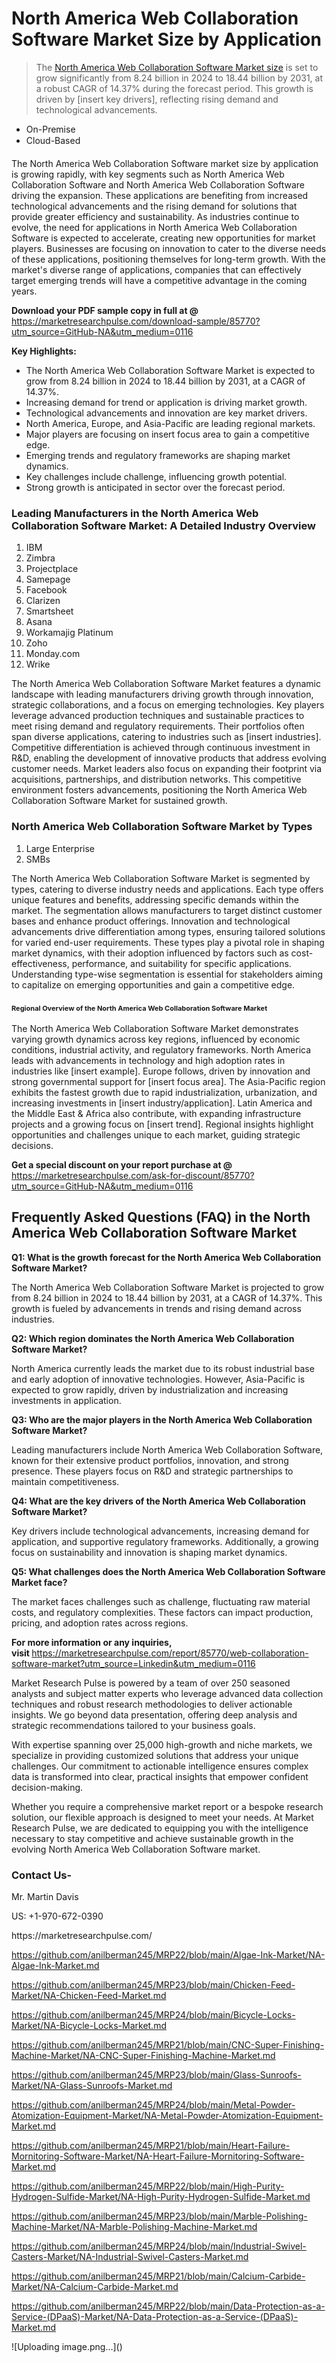<h1>North America Web Collaboration Software Market&nbsp;Size by Application</h1><blockquote><p>The <a href="https://marketresearchpulse.com/download-sample/85770?utm_source=GitHub-NA&amp;utm_medium=0116">North America Web Collaboration Software Market size</a> is set to grow significantly from 8.24 billion in 2024 to 18.44 billion by 2031, at a robust CAGR of 14.37% during the forecast period. This growth is driven by [insert key drivers], reflecting rising demand and technological advancements.</p></blockquote><ul><li>On-Premise <li> Cloud-Based</li></ul><p>The North America Web Collaboration Software market size by application is growing rapidly, with key segments such as North America Web Collaboration Software and North America Web Collaboration Software driving the expansion. These applications are benefiting from increased technological advancements and the rising demand for solutions that provide greater efficiency and sustainability. As industries continue to evolve, the need for applications in North America Web Collaboration Software is expected to accelerate, creating new opportunities for market players. Businesses are focusing on innovation to cater to the diverse needs of these applications, positioning themselves for long-term growth. With the market's diverse range of applications, companies that can effectively target emerging trends will have a competitive advantage in the coming years.</p><p><strong>Download your PDF sample copy in full at @ </strong><a href="https://marketresearchpulse.com/download-sample/85770?utm_source=GitHub-NA&amp;utm_medium=0116">https://marketresearchpulse.com/download-sample/85770?utm_source=GitHub-NA&amp;utm_medium=0116</a></p><p><strong>Key Highlights: </strong></p><ul><li>The North America Web Collaboration Software Market is expected to grow from 8.24 billion in 2024 to 18.44 billion by 2031, at a CAGR of 14.37%.</li><li>Increasing demand for trend or application is driving market growth.</li><li>Technological advancements and innovation are key market drivers.</li><li>North America, Europe, and Asia-Pacific are leading regional markets.</li><li>Major players are focusing on insert focus area to gain a competitive edge.</li><li>Emerging trends and regulatory frameworks are shaping market dynamics.</li><li>Key challenges include challenge, influencing growth potential.</li><li>Strong growth is anticipated in sector over the forecast period.</li></ul><h3>Leading Manufacturers in the North America Web Collaboration Software Market: A Detailed Industry Overview</h3><ol><li>IBM</li><li>Zimbra</li><li>Projectplace</li><li>Samepage</li><li>Facebook</li><li>Clarizen</li><li>Smartsheet</li><li>Asana</li><li>Workamajig Platinum</li><li>Zoho</li><li>Monday.com</li><li>Wrike</li></ol><div class="flex max-w-full flex-col flex-grow"><div class="min-h-8 text-message flex w-full flex-col items-end gap-2 whitespace-normal break-words [.text-message+&amp;]:mt-5" dir="auto" data-message-author-role="assistant" data-message-id="fd8432e4-4910-450d-b182-61b7bfb0a01f" data-message-model-slug="gpt-4o"><div class="flex w-full flex-col gap-1 empty:hidden first:pt-[3px]"><div class="markdown prose w-full break-words dark:prose-invert light"><p>The North America Web Collaboration Software Market features a dynamic landscape with leading manufacturers driving growth through innovation, strategic collaborations, and a focus on emerging technologies. Key players leverage advanced production techniques and sustainable practices to meet rising demand and regulatory requirements. Their portfolios often span diverse applications, catering to industries such as [insert industries]. Competitive differentiation is achieved through continuous investment in R&amp;D, enabling the development of innovative products that address evolving customer needs. Market leaders also focus on expanding their footprint via acquisitions, partnerships, and distribution networks. This competitive environment fosters advancements, positioning the North America Web Collaboration Software Market for sustained growth.</p></div></div></div></div><h3>North America Web Collaboration Software Market by Types</h3><ol><li>Large Enterprise <li> SMBs</li></ol><div class="flex max-w-full flex-col flex-grow"><div class="min-h-8 text-message flex w-full flex-col items-end gap-2 whitespace-normal break-words [.text-message+&amp;]:mt-5" dir="auto" data-message-author-role="assistant" data-message-id="084470be-0bb7-4664-bddf-5156b4f41249" data-message-model-slug="gpt-4o-mini"><div class="flex w-full flex-col gap-1 empty:hidden first:pt-[3px]"><div class="markdown prose w-full break-words dark:prose-invert light"><p>The North America Web Collaboration Software Market is segmented by types, catering to diverse industry needs and applications. Each type offers unique features and benefits, addressing specific demands within the market. The segmentation allows manufacturers to target distinct customer bases and enhance product offerings. Innovation and technological advancements drive differentiation among types, ensuring tailored solutions for varied end-user requirements. These types play a pivotal role in shaping market dynamics, with their adoption influenced by factors such as cost-effectiveness, performance, and suitability for specific applications. Understanding type-wise segmentation is essential for stakeholders aiming to capitalize on emerging opportunities and gain a competitive edge.</p></div></div></div></div><h3><span style="font-size: 11px;">Regional Overview of the North America Web Collaboration Software Market</span></h3><div class="flex max-w-full flex-col flex-grow"><div class="min-h-8 text-message flex w-full flex-col items-end gap-2 whitespace-normal break-words [.text-message+&amp;]:mt-5" dir="auto" data-message-author-role="assistant" data-message-id="e9038762-ce64-4e30-91c9-9bd413514231" data-message-model-slug="gpt-4o-mini"><div class="flex w-full flex-col gap-1 empty:hidden first:pt-[3px]"><div class="markdown prose w-full break-words dark:prose-invert light"><p>The North America Web Collaboration Software Market demonstrates varying growth dynamics across key regions, influenced by economic conditions, industrial activity, and regulatory frameworks. North America leads with advancements in technology and high adoption rates in industries like [insert example]. Europe follows, driven by innovation and strong governmental support for [insert focus area]. The Asia-Pacific region exhibits the fastest growth due to rapid industrialization, urbanization, and increasing investments in [insert industry/application]. Latin America and the Middle East &amp; Africa also contribute, with expanding infrastructure projects and a growing focus on [insert trend]. Regional insights highlight opportunities and challenges unique to each market, guiding strategic decisions.</p></div></div></div></div><p><strong>Get a special discount on your report purchase at @ </strong><a href="https://marketresearchpulse.com/ask-for-discount/85770?utm_source=GitHub-NA&amp;utm_medium=0116">https://marketresearchpulse.com/ask-for-discount/85770?utm_source=GitHub-NA&amp;utm_medium=0116</a></p><h2>Frequently Asked Questions (FAQ) in the North America Web Collaboration Software Market</h2><p><strong>Q1: What is the growth forecast for the North America Web Collaboration Software Market?</strong></p><p>The North America Web Collaboration Software Market is projected to grow from 8.24 billion in 2024 to 18.44 billion by 2031, at a CAGR of 14.37%. This growth is fueled by advancements in trends and rising demand across industries.</p><p><strong>Q2: Which region dominates the North America Web Collaboration Software Market?</strong></p><p>North America currently leads the market due to its robust industrial base and early adoption of innovative technologies. However, Asia-Pacific is expected to grow rapidly, driven by industrialization and increasing investments in application.</p><p><strong>Q3: Who are the major players in the North America Web Collaboration Software Market?</strong></p><p>Leading manufacturers include North America Web Collaboration Software, known for their extensive product portfolios, innovation, and strong presence. These players focus on R&amp;D and strategic partnerships to maintain competitiveness.</p><p><strong>Q4: What are the key drivers of the North America Web Collaboration Software Market?</strong></p><p>Key drivers include technological advancements, increasing demand for application, and supportive regulatory frameworks. Additionally, a growing focus on sustainability and innovation is shaping market dynamics.</p><p><strong>Q5: What challenges does the North America Web Collaboration Software Market face?</strong></p><p>The market faces challenges such as challenge, fluctuating raw material costs, and regulatory complexities. These factors can impact production, pricing, and adoption rates across regions.</p><p><strong>For more information or any inquiries, visit&nbsp;</strong><a href="https://marketresearchpulse.com/report/85770/web-collaboration-software-market?utm_source=Linkedin&utm_medium=0116">https://marketresearchpulse.com/report/85770/web-collaboration-software-market?utm_source=Linkedin&utm_medium=0116</a></p><p>Market Research Pulse is powered by a team of over 250 seasoned analysts and subject matter experts who leverage advanced data collection techniques and robust research methodologies to deliver actionable insights. We go beyond data presentation, offering deep analysis and strategic recommendations tailored to your business goals.</p><p>With expertise spanning over 25,000 high-growth and niche markets, we specialize in providing customized solutions that address your unique challenges. Our commitment to actionable intelligence ensures complex data is transformed into clear, practical insights that empower confident decision-making.</p><p>Whether you require a comprehensive market report or a bespoke research solution, our flexible approach is designed to meet your needs. At Market Research Pulse, we are dedicated to equipping you with the intelligence necessary to stay competitive and achieve sustainable growth in the evolving North America Web Collaboration Software market.</p><h3><strong>Contact Us-</strong></h3><p>Mr. Martin Davis</p><p>US: +1-970-672-0390</p><p>https://marketresearchpulse.com/</p><p><a href="https://github.com/anilberman245/MRP22/blob/main/Algae-Ink-Market/NA-Algae-Ink-Market.md">https://github.com/anilberman245/MRP22/blob/main/Algae-Ink-Market/NA-Algae-Ink-Market.md</a></p><p><a href="https://github.com/anilberman245/MRP23/blob/main/Chicken-Feed-Market/NA-Chicken-Feed-Market.md">https://github.com/anilberman245/MRP23/blob/main/Chicken-Feed-Market/NA-Chicken-Feed-Market.md</a></p><p><a href="https://github.com/anilberman245/MRP24/blob/main/Bicycle-Locks-Market/NA-Bicycle-Locks-Market.md">https://github.com/anilberman245/MRP24/blob/main/Bicycle-Locks-Market/NA-Bicycle-Locks-Market.md</a></p><p><a href="https://github.com/anilberman245/MRP21/blob/main/CNC-Super-Finishing-Machine-Market/NA-CNC-Super-Finishing-Machine-Market.md">https://github.com/anilberman245/MRP21/blob/main/CNC-Super-Finishing-Machine-Market/NA-CNC-Super-Finishing-Machine-Market.md</a></p><p><a href="https://github.com/anilberman245/MRP23/blob/main/Glass-Sunroofs-Market/NA-Glass-Sunroofs-Market.md">https://github.com/anilberman245/MRP23/blob/main/Glass-Sunroofs-Market/NA-Glass-Sunroofs-Market.md</a></p><p><a href="https://github.com/anilberman245/MRP24/blob/main/Metal-Powder-Atomization-Equipment-Market/NA-Metal-Powder-Atomization-Equipment-Market.md">https://github.com/anilberman245/MRP24/blob/main/Metal-Powder-Atomization-Equipment-Market/NA-Metal-Powder-Atomization-Equipment-Market.md</a></p><p><a href="https://github.com/anilberman245/MRP21/blob/main/Heart-Failure-Mornitoring-Software-Market/NA-Heart-Failure-Mornitoring-Software-Market.md">https://github.com/anilberman245/MRP21/blob/main/Heart-Failure-Mornitoring-Software-Market/NA-Heart-Failure-Mornitoring-Software-Market.md</a></p><p><a href="https://github.com/anilberman245/MRP22/blob/main/High-Purity-Hydrogen-Sulfide-Market/NA-High-Purity-Hydrogen-Sulfide-Market.md">https://github.com/anilberman245/MRP22/blob/main/High-Purity-Hydrogen-Sulfide-Market/NA-High-Purity-Hydrogen-Sulfide-Market.md</a></p><p><a href="https://github.com/anilberman245/MRP23/blob/main/Marble-Polishing-Machine-Market/NA-Marble-Polishing-Machine-Market.md">https://github.com/anilberman245/MRP23/blob/main/Marble-Polishing-Machine-Market/NA-Marble-Polishing-Machine-Market.md</a></p><p><a href="https://github.com/anilberman245/MRP24/blob/main/Industrial-Swivel-Casters-Market/NA-Industrial-Swivel-Casters-Market.md">https://github.com/anilberman245/MRP24/blob/main/Industrial-Swivel-Casters-Market/NA-Industrial-Swivel-Casters-Market.md</a></p><p><a href="https://github.com/anilberman245/MRP21/blob/main/Calcium-Carbide-Market/NA-Calcium-Carbide-Market.md">https://github.com/anilberman245/MRP21/blob/main/Calcium-Carbide-Market/NA-Calcium-Carbide-Market.md</a></p><p><a href="https://github.com/anilberman245/MRP22/blob/main/Data-Protection-as-a-Service-(DPaaS)-Market/NA-Data-Protection-as-a-Service-(DPaaS)-Market.md">https://github.com/anilberman245/MRP22/blob/main/Data-Protection-as-a-Service-(DPaaS)-Market/NA-Data-Protection-as-a-Service-(DPaaS)-Market.md</a></p>
![Uploading image.png…]()
